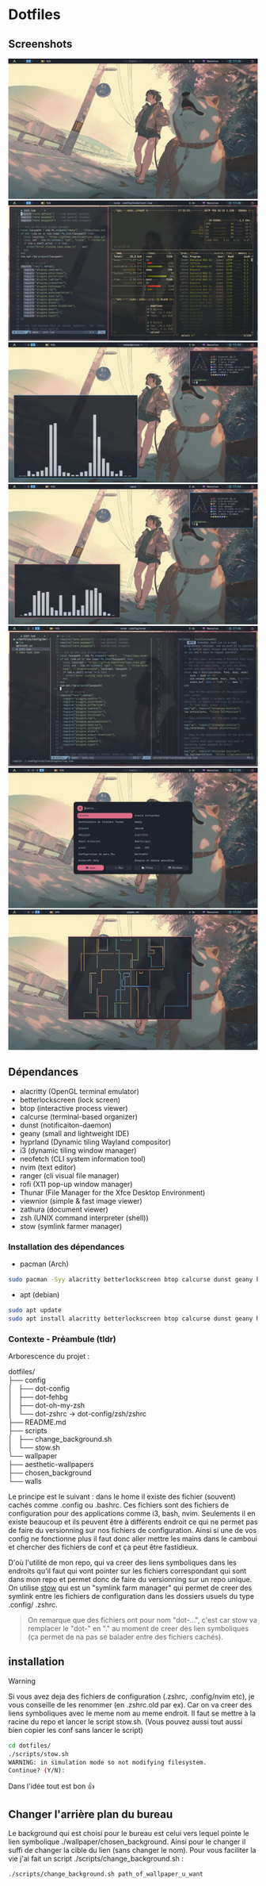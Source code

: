 # Dotfiles

## Screenshots

![screen 1](assets/1.png)
![screen 2](assets/2.png)
![screen 3](assets/3.png)
![screen 4](assets/4.png)
![screen 5](assets/5.png)
![screen 6](assets/6.png)
![screen 7](assets/7.png)

## Dépendances

- alacritty (OpenGL terminal emulator)
- betterlockscreen (lock screen)
- btop (interactive process viewer)
- calcurse (terminal-based organizer)
- dunst (notificaiton-daemon)
- geany (small and lightweight IDE)
- hyprland (Dynamic tiling Wayland compositor)
- i3 (dynamic tiling window manager)
- neofetch (CLI system information tool)
- nvim (text editor)
- ranger (cli visual file manager)
- rofi (X11 pop-up window manager)
- Thunar (File Manager for the Xfce Desktop Environment)
- viewnior (simple & fast image viewer)
- zathura (document viewer)
- zsh (UNIX command interpreter (shell))
- stow (symlink farmer manager)

### Installation des dépendances

- pacman (Arch)

```sh
sudo pacman -Syy alacritty betterlockscreen btop calcurse dunst geany hyprland i3 neofetch nvim ranger rofi Thunar viewnior zathura zsh stow
```

- apt (debian)

```sh
sudo apt update
sudo apt install alacritty betterlockscreen btop calcurse dunst geany hyprland i3 neofetch nvim ranger rofi Thunar viewnior zathura zsh stow
```

### Contexte - Préambule (tldr)

Arborescence du projet :

dotfiles/  
├── config  
│   ├── dot-config  
│   ├── dot-fehbg  
│   ├── dot-oh-my-zsh  
│   └── dot-zshrc -> dot-config/zsh/zshrc  
├── README.md  
├── scripts  
│   ├── change_background.sh  
│   └── stow.sh  
└── wallpaper  
├── aesthetic-wallpapers  
├── chosen_background  
└── walls

Le principe est le suivant : dans le home il existe des fichier (souvent) cachés comme .config ou .bashrc. Ces fichiers sont des fichiers de configuration pour des applications comme i3, bash, nvim. Seulements il en existe beaucoup et ils peuvent être à différents endroit ce qui ne permet pas de faire du versionning sur nos fichiers de configuration. Ainsi si une de vos config ne fonctionne plus il faut donc aller mettre les mains dans le camboui et chercher des fichiers de conf et ça peut être fastidieux.

D'où l'utilité de mon repo, qui va creer des liens symboliques dans les endroits qu'il faut qui vont pointer sur les fichiers correspondant qui sont dans mon repo et permet donc de faire du versionning sur un repo unique.
On utilise [stow](https://www.gnu.org/software/stow/manual/stow.html) qui est un "symlink farm manager" qui permet de creer des symlink entre les fichiers de configuration dans les dossiers usuels du type .config/ .zshrc.

> On remarque que des fichiers ont pour nom "dot-...", c'est car stow va remplacer le "dot-" en "." au moment de creer des lien symboliques (ça permet de na pas se balader entre des fichiers cachés).

## installation

> [!WARNING]
> Si vous avez deja des fichiers de configuration (.zshrc, .config/nvim etc), je vous conseille de les renommer (en .zshrc.old par ex). Car on va creer des liens symboliques avec le meme nom au meme endroit.
> Il faut se mettre à la racine du repo et lancer le script stow.sh. (Vous pouvez aussi tout aussi bien copier les conf sans lancer le script)

```sh
cd dotfiles/
./scripts/stow.sh
WARNING: in simulation mode so not modifying filesystem.
Continue? (Y/N):
```

Dans l'idée tout est bon :thumbsup:

## Changer l'arrière plan du bureau

Le background qui est choisi pour le bureau est celui vers lequel pointe le lien symbolique ./wallpaper/chosen_background. Ainsi pour le changer il suffi de changer la cible du lien (sans changer le nom). Pour vous faciliter la vie j'ai fait un script ./scripts/change_background.sh :

```sh
./scripts/change_background.sh path_of_wallpaper_u_want
```
